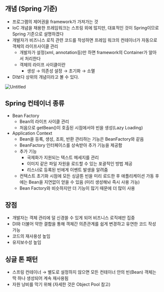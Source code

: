 ## 개념 (Spring 기준)

- 프로그램의 제어권을 framework가 가져가는 것
- IoC 개념을 채용한 프레임워크는 스프링 외에 많지만, 대표적인 것이 Spring이므로 Spring 기준으로 설명하겠다
- 개발자가 비즈니스 로직 관련 코드를 작성하면 프레임 워크의 컨테이너가 자동으로 객체의 라이프사이클 관리
    - 개발자가 설정(xml, annotation등)만 하면 framework의 Container가 알아서 처리한다
    - 객체의 라이프 사이클이란
        - 생성 → 의존성 설정 → 초기화 → 소멸
- DI보다 상위의 개념이라고 볼 수 있다.

![Untitled](https://s3-us-west-2.amazonaws.com/secure.notion-static.com/b9fcf3c2-a781-43a8-8923-09e4886b9c1e/Untitled.png)

## Spring 컨테이너 종류

- Bean Factory
    - Bean의 라이프 사이클 관리
    - 처음으로 getBean()이 호출된 시점에서야 빈을 생성(Lazy Loading)
- Application Context
    - Bean을 등록, 생성, 조회, 반환 관리하는 기능은 BeanFactory와 같음
    - BeanFactory 인터페이스를 상속받아 추가 기능을 제공함
    - 추가 기능
        - 국제화가 지원되는 텍스트 메세지를 관리
        - 이미지 같은 파일 자원을 로드할 수 있는 포괄적인 방법 제공
        - 리스너로 등록된 빈에게 이벤트 발생을 알려줌
    - 컨텍스트 초기화 시점에 모든 싱글톤 빈을 미리 로드한 후 애플리케이션 가동 후에는 Bean을 지연없이 얻을 수 있음 (미리 생성해놔 즉시 사용 가능)
    - Bean Factory와 비슷하지만 더 기능이 많기 때문에 더 많이 사용

## 장점

- 개발자는 객체 관리에 덜 신경쓸 수 있게 되어 비즈니스 로직에만 집중
- DI와 더불어 약한 결합을 통해 객체간 의존관계를 쉽게 변경하고 유연한 코드 작성 가능
- 코드의 재사용성 높임
- 유지보수성 높임

## 싱글 톤 패턴

- 스프링 컨테이너 → 별도로 설정하지 않으면 모든 컨테이너 안의 빈(Bean) 객체는 딱 하나 생성되어 계속 재사용됨
- 자원 낭비를 막기 위해 (자세한 것은 Object Pool 참고)